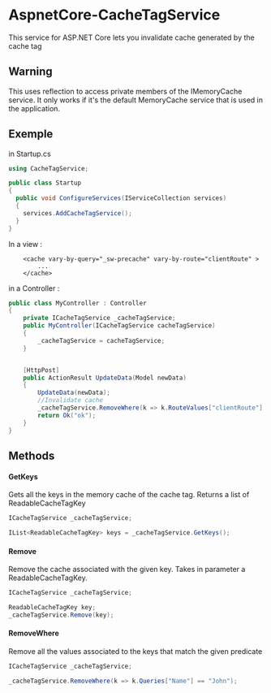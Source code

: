 # AspnetCore-CacheTagService

This service for ASP.NET Core lets you invalidate cache generated by the cache tag

## Warning

This uses reflection to access private members of the IMemoryCache service. It only works if it's the default MemoryCache service that is used in the application.


## Exemple


in Startup.cs 
```csharp
using CacheTagService;

public class Startup
{
  public void ConfigureServices(IServiceCollection services)
  {
    services.AddCacheTagService();
  }
}
```

In a view :
```
    <cache vary-by-query="_sw-precache" vary-by-route="clientRoute" >
        ...
    </cache>
```

in a Controller :

```csharp
public class MyController : Controller
{
    private ICacheTagService _cacheTagService;
    public MyController(ICacheTagService cacheTagService)
    {
        _cacheTagService = cacheTagService;
    }


    [HttpPost]
    public ActionResult UpdateData(Model newData)
    {
        UpdateData(newData);
        //Invalidate cache
        _cacheTagService.RemoveWhere(k => k.RouteValues["clientRoute"] == "path/to/my/view");
        return Ok("ok");
    }
}
```

## Methods 

#### GetKeys 
Gets all the keys in the memory cache of the cache tag. 
Returns a list of ReadableCacheTagKey

```csharp
ICacheTagService _cacheTagService;

IList<ReadableCacheTagKey> keys = _cacheTagService.GetKeys();
```

#### Remove
Remove the cache associated with the given key.
Takes in parameter a ReadableCacheTagKey.

```csharp
ICacheTagService _cacheTagService;

ReadableCacheTagKey key;
_cacheTagService.Remove(key);
```

#### RemoveWhere
Remove all the values associated to the keys that match the given predicate
```csharp
ICacheTagService _cacheTagService;

_cacheTagService.RemoveWhere(k => k.Queries["Name"] == "John");
```
